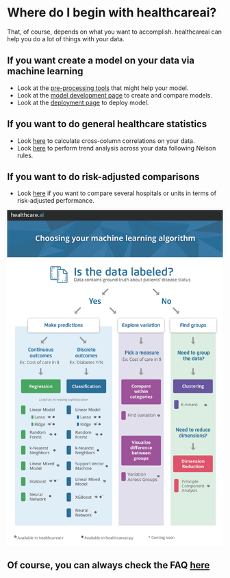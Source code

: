 # Where do I begin with healthcareai?

That, of course, depends on what you want to accomplish. healthcareai can help you do a lot of things with your data.

## If you want create a model on your data via machine learning
* Look at the [pre-processing tools](/model-pre-processing/feature-eng-overview) that might help your model. 
* Look at the [model development page](/comparing-and-deploying/compare) to create and compare models.
* Look at the [deployment page](/comparing-and-deploying/deploy) to deploy model.

## If you want to do general healthcare statistics
* Look [here](/healthcare-statistics/find-all-correlations) to calculate cross-column correlations on your data.
* Look [here](/healthcare-statistics/trend-analysis) to perform trend analysis across your data following Nelson rules.

## If you want to do risk-adjusted comparisons 
* Look [here](/healthcare-statistics/risk-adjusted-comparisons) if you want to compare several hospitals or units in terms of risk-adjusted performance.

![What can I do with healthcareai?](img/infographic_final.png)

## Of course, you can always check the FAQ [here](/getting-started/FAQ-and-contact)